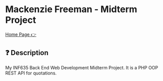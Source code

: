 # Mackenzie Freeman - Midterm Project
[Home Page 👉](https://midterm-project-1cr0.onrender.com/)

## ❓ Description 
My INF635 Back End Web Development Midterm Project.
It is a PHP OOP REST API for quotations.

